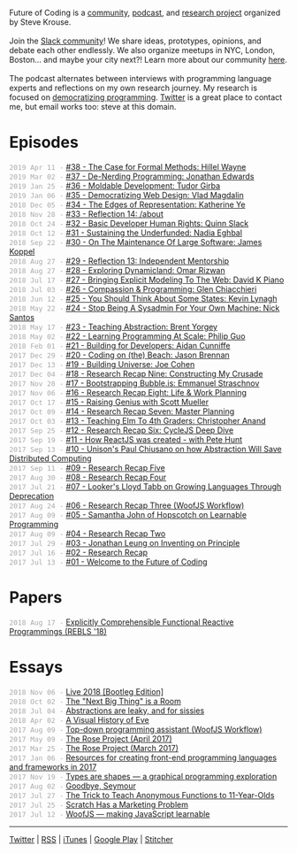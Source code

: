 <style>
  .date {
    display: none;
    color: #aaa;
    font-size: 90%;
    font-family: monospace;
  }
  @media (min-width: 768px) { 
    #page {
      width: 55em;
    }
    .date {
      display: inline;
    }
    li {
      padding: 2px;
    }
  }
  p {
    margin: 0 0 0 0px !important;
  }
</style>

<br> 

Future of Coding is a [community](/slack), [podcast](/episodes), and [research project](/log) organized by Steve Krouse. 

<br>

Join the [Slack community](https://join.slack.com/t/futureprogramming/shared_invite/enQtMjYyMTQyOTgzMzAxLWUyOWFlZWVmZDIwZWU0Yzg5YTVlOWIzNTE0OTZjYWQxYjI0MDNhOWUzMDE0MmNjNjExMDA1ZmMxYjI3OTYxZGI)! We share ideas, prototypes, opinions, and debate each other endlessly. We also organize meetups in NYC, London, Boston... and maybe your city next?! Learn more about our community [here](./slack-readme).

<br>

The podcast alternates between interviews with programming language experts and reflections on my own research journey. My research is focused on [democratizing programming](/about#mission). [Twitter](https://twitter.com/stevekrouse) is a great place to contact me, but email works too: steve at this domain.

# Episodes

<span class="date">2019 Apr 11 -</span> [#38 - The Case for Formal Methods: Hillel Wayne](./episodes/038)

<span class="date">2019 Mar 02 -</span> [#37 - De-Nerding Programming: Jonathan Edwards](./episodes/037)

<span class="date">2019 Jan 25 -</span> [#36 - Moldable Development: Tudor Girba](./episodes/036)

<span class="date">2019 Jan 06 -</span> [#35 - Democratizing Web Design: Vlad Magdalin](./episodes/035)

<span class="date">2018 Dec 05 -</span> [#34 - The Edges of Representation: Katherine Ye](./episodes/034)

<span class="date">2018 Nov 28 -</span> [#33 - Reflection 14: /about](./episodes/033)

<span class="date">2018 Oct 24 -</span> [#32 - Basic Developer Human Rights: Quinn Slack](./episodes/032)

<span class="date">2018 Oct 12 -</span> [#31 - Sustaining the Underfunded: Nadia Eghbal](./episodes/031)

<span class="date">2018 Sep 22 -</span> [#30 - On The Maintenance Of Large Software: James Koppel](./episodes/030)

<span class="date">2018 Aug 27 -</span> [#29 - Reflection 13: Independent Mentorship](./episodes/029)

<span class="date">2018 Aug 27 -</span> [#28 - Exploring Dynamicland: Omar Rizwan](./episodes/028)

<span class="date">2018 Jul 17 -</span> [#27 - Bringing Explicit Modeling To The Web: David K Piano](./episodes/027)

<span class="date">2018 Jul 03 -</span> [#26 - Compassion & Programming: Glen Chiacchieri](./episodes/026)

<span class="date">2018 Jun 12 -</span> [#25 - You Should Think About Some States: Kevin Lynagh](./episodes/025)

<span class="date">2018 May 22 -</span> [#24 - Stop Being A Sysadmin For Your Own Machine: Nick Santos](./episodes/024)

<span class="date">2018 May 17 -</span> [#23 - Teaching Abstraction: Brent Yorgey](./episodes/023)

<span class="date">2018 May 02 -</span> [#22 - Learning Programming At Scale: Philip Guo](./episodes/022)

<span class="date">2018 Feb 01 -</span> [#21 - Building for Developers: Aidan Cunniffe](./episodes/021)

<span class="date">2017 Dec 29 -</span> [#20 - Coding on (the) Beach: Jason Brennan](./episodes/020)

<span class="date">2017 Dec 13 -</span> [#19 - Building Universe: Joe Cohen](./episodes/019)

<span class="date">2017 Dec 04 -</span> [#18 - Research Recap Nine: Constructing My Crusade](./episodes/018)

<span class="date">2017 Nov 28 -</span> [#17 - Bootstrapping Bubble.is: Emmanuel Straschnov](./episodes/017)

<span class="date">2017 Nov 06 -</span> [#16 - Research Recap Eight: Life & Work Planning](./episodes/016)

<span class="date">2017 Oct 17 -</span> [#15 - Raising Genius with Scott Mueller](./episodes/015)

<span class="date">2017 Oct 09 -</span> [#14 - Research Recap Seven: Master Planning](./episodes/014)

<span class="date">2017 Oct 03 -</span> [#13 - Teaching Elm To 4th Graders: Christopher Anand](./episodes/013)

<span class="date">2017 Sep 25 -</span> [#12 - Research Recap Six: CycleJS Deep Dive](./episodes/012)

<span class="date">2017 Sep 19 -</span> [#11 - How ReactJS was created - with Pete Hunt](./episodes/011)

<span class="date">2017 Sep 13 -</span> [#10 - Unison's Paul Chiusano on how Abstraction Will Save Distributed Computing](./episodes/010)

<span class="date">2017 Sep 11 -</span> [#09 - Research Recap Five](./episodes/009)

<span class="date">2017 Aug 30 -</span> [#08 - Research Recap Four](./episodes/008)

<span class="date">2017 Jul 21 -</span> [#07 - Looker's Lloyd Tabb on Growing Languages Through Deprecation](./episodes/007)

<span class="date">2017 Aug 24 -</span> [#06 - Research Recap Three (WoofJS Workflow)](./episodes/006)

<span class="date">2017 Aug 09 -</span> [#05 - Samantha John of Hopscotch on Learnable Programming](./episodes/005)

<span class="date">2017 Aug 09 -</span> [#04 - Research Recap Two](./episodes/004)

<span class="date">2017 Jul 29 -</span> [#03 - Jonathan Leung on Inventing on Principle](./episodes/003)

<span class="date">2017 Jul 16 -</span> [#02 - Research Recap](./episodes/002)

<span class="date">2017 Jul 13 -</span> [#01 - Welcome to the Future of Coding](./episodes/001)

# Papers

<span class="date">2018 Aug 17 -</span> [Explicitly Comprehensible Functional Reactive Programmings (REBLS '18)](./papers/comprehensible-frp)

# Essays

<span class="date">2018 Nov 06 -</span> [Live 2018 [Bootleg Edition]](./notes/live/2018)

<span class="date">2018 Oct 02 -</span> [The "Next Big Thing" is a Room](https://phenomenalworld.org/metaresearch/the-next-big-thing-is-a-room)

<span class="date">2018 Jul 04 -</span> [Abstractions are leaky, and for sissies](./essays/sissies)

<span class="date">2018 Apr 02 -</span> [A Visual History of Eve](./essays/eve)

<span class="date">2017 Aug 09 -</span> [Top-down programming assistant (WoofJS Workflow)](https://github.com/stevekrouse/futureofcoding.org/files/1248895/Top-down.programming.assistant.pdf)

<span class="date">2017 May 09 -</span> [The Rose Project (April 2017)](https://medium.com/@stevekrouse/rose-project-april-2017-32af31b078b1)

<span class="date">2017 Mar 25 -</span> [The Rose Project (March 2017)](https://medium.com/@stevekrouse/rose-983dc5e0908f)

<span class="date">2017 Jan 06 -</span> [Resources for creating front-end programming languages and frameworks in 2017](https://medium.com/@stevekrouse/resources-for-creating-front-end-programming-languages-and-frameworks-in-2017-a0c097625f9d)

<span class="date">2017 Nov 19 -</span> [Types are shapes — a graphical programming exploration](https://medium.com/@stevekrouse/types-are-shapes-d6af1e83192f)

<span class="date">2017 Aug 02 -</span> [Goodbye, Seymour](https://medium.com/@stevekrouse/goodbye-seymour-cb712757264f)

<span class="date">2017 Jul 27 -</span> [The Trick to Teach Anonymous Functions to 11-Year-Olds](https://medium.com/@stevekrouse/the-trick-to-teach-anonymous-functions-to-11-year-olds-558b697d7a53)

<span class="date">2017 Jul 25 -</span> [Scratch Has a Marketing Problem](https://medium.freecodecamp.com/scratch-has-a-marketing-problem-f84626bd18ef)

<span class="date">2017 Jul 12 -</span> [WoofJS — making JavaScript learnable](https://medium.com/@stevekrouse/woof-d9adf2110fc6)

---

[Twitter](https://twitter.com/stevekrouse) \| [RSS](http://www.omnycontent.com/d/playlist/c4157e60-c7f8-470d-b13f-a7b30040df73/564f493f-af32-4c48-862f-a7b300e4df49/ac317852-8807-44b8-8eff-a7b300e4df52/podcast.rss) \| [iTunes](https://itunes.apple.com/us/podcast/future-of-coding/id1265527976) \| [Google Play](https://playmusic.app.goo.gl/?ibi=com.google.PlayMusic&isi=691797987&ius=googleplaymusic&link=https://play.google.com/music/m/Iixe67yd4fwfgmw3xb7g6lru2gu?t%3DFuture_of_Coding%26pcampaignid%3DMKT-na-all-co-pr-mu-pod-16) \| [Stitcher](https://www.stitcher.com/podcast/future-of-coding)
